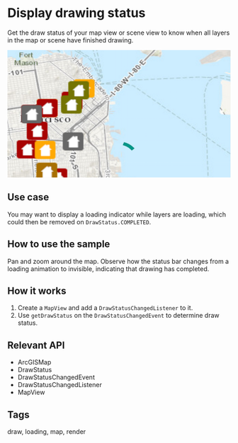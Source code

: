 # Display drawing status

Get the draw status of your map view or scene view to know when all layers in the map or scene have finished drawing.

![Image of display drawing status](display-drawing-status.png)

## Use case

You may want to display a loading indicator while layers are loading, which could then be removed on `DrawStatus.COMPLETED`.

## How to use the sample

Pan and zoom around the map. Observe how the status bar changes from a loading animation to invisible, indicating that drawing has completed.

## How it works

1. Create a `MapView` and add a `DrawStatusChangedListener` to it.
2. Use `getDrawStatus` on the `DrawStatusChangedEvent` to determine draw status.

## Relevant API

* ArcGISMap
* DrawStatus
* DrawStatusChangedEvent
* DrawStatusChangedListener
* MapView

## Tags

draw, loading, map, render

